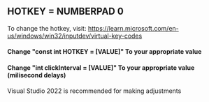 ## HOTKEY = NUMBERPAD 0

To change the hotkey, visit: https://learn.microsoft.com/en-us/windows/win32/inputdev/virtual-key-codes

#### Change "const int HOTKEY = [VALUE]" To your appropriate value

#### Change "int clickInterval = [VALUE]" To your appropriate value (milisecond delays)

Visual Studio 2022 is recommended for making adjustments

